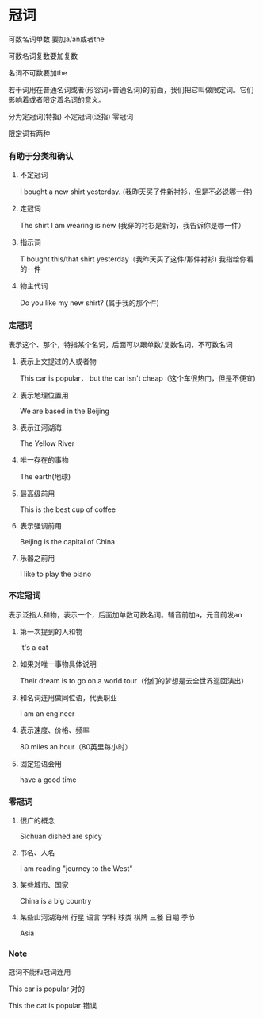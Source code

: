 # 冠词

可数名词单数 要加a/an或者the

可数名词复数要加复数

名词不可数要加the



若干词用在普通名词或者(形容词+普通名词)的前面，我们把它叫做限定词。它们影响着或者限定着名词的意义。

分为定冠词(特指)  不定冠词(泛指)  零冠词

限定词有两种

### 有助于分类和确认

1. 不定冠词

   I bought a new shirt yesterday. (我昨天买了件新衬衫，但是不必说哪一件)

2. 定冠词

   The shirt I am wearing is new (我穿的衬衫是新的，我告诉你是哪一件）

3. 指示词

   T bought this/that shirt yesterday（我昨天买了这件/那件衬衫) 我指给你看的一件

4. 物主代词

   Do you like my new shirt? (属于我的那个件)

### 定冠词

表示这个、那个，特指某个名词，后面可以跟单数/复数名词，不可数名词

1. 表示上文提过的人或者物

   This car is popular， but the car isn't cheap（这个车很热门，但是不便宜)

2. 表示地理位置用

   We are based in the Beijing

3. 表示江河湖海

   The Yellow River

4. 唯一存在的事物

   The earth(地球)

5. 最高级前用

   This is the best cup of coffee

6. 表示强调前用

   Beijing is the capital of China

7. 乐器之前用

   I like to play the piano

### 不定冠词

表示泛指人和物，表示一个，后面加单数可数名词。辅音前加a，元音前发an

1. 第一次提到的人和物

   It's a cat

2. 如果对唯一事物具体说明

   Their dream is to go on a world tour（他们的梦想是去全世界巡回演出）

3. 和名词连用做同位语，代表职业

   I am an engineer

4. 表示速度、价格、频率

   80 miles an hour（80英里每小时）

5. 固定短语会用

   have a good time

### 零冠词

1. 很广的概念

   Sichuan dished are spicy

2. 书名、人名

   I am reading "journey to the West"

3. 某些城市、国家

   China is a big country

4. 某些山河湖海州 行星 语言 学科 球类 棋牌 三餐 日期 季节

   Asia 

### Note

冠词不能和冠词连用

This car is popular 对的

This the cat is popular 错误

